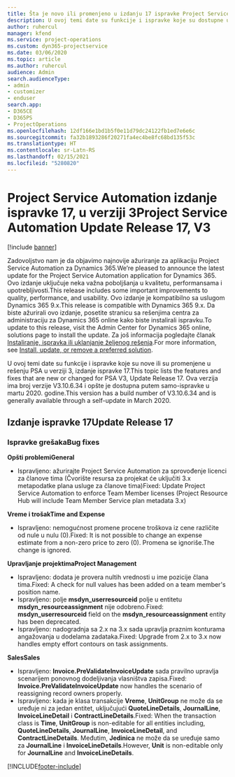```yaml
---
title: Šta je novo ili promenjeno u izdanju 17 ispravke Project Service Automation verzije 3
description: U ovoj temi date su funkcije i ispravke koje su dostupne u izdanju 17 ispravke za Project Service Automation verzije 3.
author: ruhercul
manager: kfend
ms.service: project-operations
ms.custom: dyn365-projectservice
ms.date: 03/06/2020
ms.topic: article
ms.author: ruhercul
audience: Admin
search.audienceType:
- admin
- customizer
- enduser
search.app:
- D365CE
- D365PS
- ProjectOperations
ms.openlocfilehash: 12df166e1bd1b5f0e11d79dc24122fb1ed7e6e6c
ms.sourcegitcommit: fa32b1893286f20271fa4ec4be8fc68bd135f53c
ms.translationtype: HT
ms.contentlocale: sr-Latn-RS
ms.lasthandoff: 02/15/2021
ms.locfileid: "5280820"
---
```

# <a name="project-service-automation-update-release-17-v3"></a><span data-ttu-id="e5a0e-103">Project Service Automation izdanje ispravke 17, u verziji 3</span><span class="sxs-lookup"><span data-stu-id="e5a0e-103">Project Service Automation Update Release 17, V3</span></span>

[!include [banner](../includes/psa-now-project-operations.md)]

<span data-ttu-id="e5a0e-104">Zadovoljstvo nam je da objavimo najnovije ažuriranje za aplikaciju Project Service Automation za Dynamics 365.</span><span class="sxs-lookup"><span data-stu-id="e5a0e-104">We’re pleased to announce the latest update for the Project Service Automation application for Dynamics 365.</span></span> <span data-ttu-id="e5a0e-105">Ovo izdanje uključuje neka važna poboljšanja u kvalitetu, performansama i upotrebljivosti.</span><span class="sxs-lookup"><span data-stu-id="e5a0e-105">This release includes some important improvements to quality, performance, and usability.</span></span>  <span data-ttu-id="e5a0e-106">Ovo izdanje je kompatibilno sa uslugom Dynamics 365 9.x.</span><span class="sxs-lookup"><span data-stu-id="e5a0e-106">This release is compatible with Dynamics 365 9.x.</span></span> <span data-ttu-id="e5a0e-107">Da biste ažurirali ovo izdanje, posetite stranicu sa rešenjima centra za administraciju za Dynamics 365 online kako biste instalirali ispravku.</span><span class="sxs-lookup"><span data-stu-id="e5a0e-107">To update to this release, visit the Admin Center for Dynamics 365 online, solutions page to install the update.</span></span> <span data-ttu-id="e5a0e-108">Za još informacija pogledajte članak [Instaliranje, ispravka ili uklanjanje željenog rešenja](https://docs.microsoft.com/power-platform/admin/install-remove-preferred-solution).</span><span class="sxs-lookup"><span data-stu-id="e5a0e-108">For more information, see [Install, update, or remove a preferred solution](https://docs.microsoft.com/power-platform/admin/install-remove-preferred-solution).</span></span>

<span data-ttu-id="e5a0e-109">U ovoj temi date su funkcije i ispravke koje su nove ili su promenjene u rešenju PSA u verziji 3, izdanje ispravke 17.</span><span class="sxs-lookup"><span data-stu-id="e5a0e-109">This topic lists the features and fixes that are new or changed for PSA V3, Update Release 17.</span></span> <span data-ttu-id="e5a0e-110">Ova verzija ima broj verzije V3.10.6.34 i opšte je dostupna putem samo-ispravke u martu 2020. godine.</span><span class="sxs-lookup"><span data-stu-id="e5a0e-110">This version has a build number of V3.10.6.34 and is generally available through a self-update in March 2020.</span></span>


## <a name="update-release-17"></a><span data-ttu-id="e5a0e-111">Izdanje ispravke 17</span><span class="sxs-lookup"><span data-stu-id="e5a0e-111">Update Release 17</span></span>

### <a name="bug-fixes"></a><span data-ttu-id="e5a0e-112">Ispravke grešaka</span><span class="sxs-lookup"><span data-stu-id="e5a0e-112">Bug fixes</span></span>

<span data-ttu-id="e5a0e-113">**Opšti problemi**</span><span class="sxs-lookup"><span data-stu-id="e5a0e-113">**General**</span></span>

- <span data-ttu-id="e5a0e-114">Ispravljeno: ažurirajte Project Service Automation za sprovođenje licenci za članove tima (Čvorište resursa za projekat će uključiti 3.x metapodatke plana usluge za članove tima)</span><span class="sxs-lookup"><span data-stu-id="e5a0e-114">Fixed: Update Project Service Automation to enforce Team Member licenses (Project Resource Hub will include Team Member Service plan metadata 3.x)</span></span>
 
<span data-ttu-id="e5a0e-115">**Vreme i trošak**</span><span class="sxs-lookup"><span data-stu-id="e5a0e-115">**Time and Expense**</span></span>

- <span data-ttu-id="e5a0e-116">Ispravljeno: nemogućnost promene procene troškova iz cene različite od nule u nulu (0).</span><span class="sxs-lookup"><span data-stu-id="e5a0e-116">Fixed: It is not possible to change an expense estimate from a non-zero price to zero (0).</span></span> <span data-ttu-id="e5a0e-117">Promena se ignoriše.</span><span class="sxs-lookup"><span data-stu-id="e5a0e-117">The change is ignored.</span></span>

<span data-ttu-id="e5a0e-118">**Upravljanje projektima**</span><span class="sxs-lookup"><span data-stu-id="e5a0e-118">**Project Management**</span></span>

- <span data-ttu-id="e5a0e-119">Ispravljeno: dodata je provera nultih vrednosti u ime pozicije člana tima.</span><span class="sxs-lookup"><span data-stu-id="e5a0e-119">Fixed: A check for null values has been added on a team member's position name.</span></span>
- <span data-ttu-id="e5a0e-120">Ispravljeno: polje **msdyn_userresourceid** polje u entitetu **msdyn_resourceassignment** nije odobreno.</span><span class="sxs-lookup"><span data-stu-id="e5a0e-120">Fixed: **msdyn_userresourceid** field on the **msdyn_resourceassignment** entity has been deprecated.</span></span>
- <span data-ttu-id="e5a0e-121">Ispravljeno: nadogradnja sa 2.x na 3.x sada upravlja praznim konturama angažovanja u dodelama zadataka.</span><span class="sxs-lookup"><span data-stu-id="e5a0e-121">Fixed: Upgrade from 2.x to 3.x now handles empty effort contours on task assignments.</span></span>

<span data-ttu-id="e5a0e-122">**Sales**</span><span class="sxs-lookup"><span data-stu-id="e5a0e-122">**Sales**</span></span>

- <span data-ttu-id="e5a0e-123">Ispravljeno: **Invoice.PreValidateInvoiceUpdate** sada pravilno upravlja scenarijem ponovnog dodeljivanja vlasništva zapisa.</span><span class="sxs-lookup"><span data-stu-id="e5a0e-123">Fixed: **Invoice.PreValidateInvoiceUpdate** now handles the scenario of reassigning record owners properly.</span></span>
- <span data-ttu-id="e5a0e-124">Ispravljeno: kada je klasa transakcije **Vreme**, **UnitGroup** ne može da se uređuje ni za jedan entitet, uključujući **QuoteLineDetails**, **JournalLine**, **InvoiceLineDetail** i **ContractLineDetails**.</span><span class="sxs-lookup"><span data-stu-id="e5a0e-124">Fixed: When the transaction class is **Time**, **UnitGroup** is non-editable for all entities including, **QuoteLineDetails**, **JournalLine**, **InvoiceLineDetail**, and **ContractLineDetails**.</span></span> <span data-ttu-id="e5a0e-125">Međutim, **Jedinica** ne može da se uređuje samo za **JournalLine** i **InvoiceLineDetails**.</span><span class="sxs-lookup"><span data-stu-id="e5a0e-125">However, **Unit** is non-editable only for **JournalLine** and **InvoiceLineDetails**.</span></span>




[!INCLUDE[footer-include](../includes/footer-banner.md)]